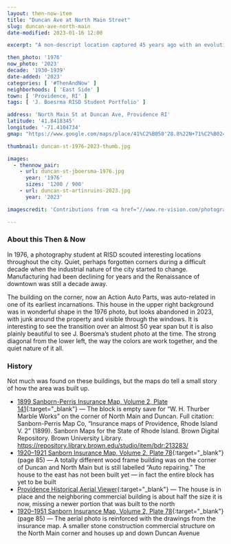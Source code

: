 ```yaml
---
layout: then-now-item
title: "Duncan Ave at North Main Street"
slug: duncan-ave-north-main
date-modified: 2023-01-16 12:00

excerpt: "A non-descript location captured 45 years ago with an evolution that deserved to be recaptured"

then_photo: '1976'
now_photo: '2023'
decade: '1930-1939'
date-added: '2023'
categories: [ '#ThenAndNow' ]
neighborhoods: [ 'East Side' ]
town: [ 'Providence, RI' ]
tags: [ 'J. Boesrma RISD Student Portfolio' ]

address: 'North Main St at Duncan Ave, Providence RI'
latitude: '41.8418345'
longitude: '-71.4104734'
gmap: "https://www.google.com/maps/place/41%C2%B050'28.8%22N+71%C2%B024'27.9%22W/@41.8418345,-71.4104734,17z/data=!4m14!1m7!3m6!1s0x89e444de3d41faf9:0x3f235c0dbeadd75f!2sN+Main+St,+Providence,+RI!3b1!8m2!3d41.8420042!4d-71.4077707!3m5!1s0x0:0x7b454a0f49ae0e56!7e2!8m2!3d41.8413428!4d-71.4077586"

thumbnail: duncan-st-1976-2023-thumb.jpg

images:
  - thennow_pair:
    - url: duncan-st-jboersma-1976.jpg
      year: '1976'
      sizes: '1200 / 900'
    - url: duncan-st-artinruins-2023.jpg
      year: '2023'

imagescredit: 'Contributions from <a href="//www.re-vision.com/photography/providence/" target="_blank">J. Boersma at Re-Vision</a>'

---
```


### About this Then & Now

In 1976, a photography student at RISD scouted interesting locations throughout the city. Quiet, perhaps forgotten corners during a difficult decade when the industrial nature of the city started to change. Manufacturing had been declining for years and the Renaissance of downtown was still a decade away. 

The building on the corner, now an Action Auto Parts, was auto-related in one of its earliest incarnations. This house in the upper right background was in wonderful shape in the 1976 photo, but looks abandoned in 2023, with junk around the property and visible through the windows. It is interesting to see the transition over an almost 50 year span but it is also plainly beautiful to see J. Boersma’s student photo at the time. The strong diagonal from the lower left, the way the colors are work together, and the quiet nature of it all. 


### History

Not much was found on these buildings, but the maps do tell a small story of how the area was built up.

+ [1899 Sanborn-Perris Insurance Map, Volume 2, Plate 141](//repository.library.brown.edu/studio/item/bdr:213283/){:target="_blank"} — The block is empty save for “W. H. Thurber Marble Works” on the corner of North Main and Duncan. Full citation: Sanborn-Perris Map Co, “Insurance maps of Providence, Rhode Island V. 2” (1899). Sanborn Maps for the State of Rhode Island. Brown Digital Repository. Brown University Library. https://repository.library.brown.edu/studio/item/bdr:213283/
+ [1920–1921 Sanborn Insurance Map, Volume 2, Plate 78](http://hdl.loc.gov/loc.gmd/g3774pm.g3774pm_g08099192102){:target="_blank"} (page 85) — A totally different wood frame building was on the corner of Duncan and North Main but is still labelled “Auto repairing.” The house to the east has not been built yet — in fact the entire block has yet to be built
+ [Providence Historical Aerial Viewer](//pvdgis.maps.arcgis.com/apps/webappviewer/index.html?id=b1b3a4a4c66847a8b767cde26264246e){:target="_blank"} — The house is in place and the neighboring commercial building is about half the size it is now, missing a newer portion that was built to the north
+ [1920–1951 Sanborn Insurance Map, Volume 2, Plate 78](http://hdl.loc.gov/loc.gmd/g3774pm.g3774pm_g08099195102){:target="_blank"} (page 85) — The aerial photo is reinforced with the drawings from the insurance map. A smaller stone construction commercial structure on the North Main corner and houses up and down Duncan Avenue